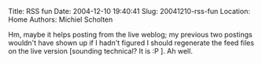 Title: RSS fun
Date: 2004-12-10 19:40:41
Slug: 20041210-rss-fun
Location: Home
Authors: Michiel Scholten

<p>Hm, maybe it helps posting from the live weblog; my previous two postings wouldn't have shown up if I hadn't figured I should regenerate the feed files on the live version [sounding technical? It is :P ]. Ah well.</p>